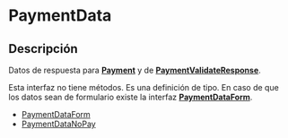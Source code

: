 # PaymentData

## Descripción

Datos de respuesta para **[Payment](Payment.md)** y de **[PaymentValidateResponse](PaymentValidateResponse.md)**.

Esta interfaz no tiene métodos. Es una definición de tipo. En caso de que los datos sean de formulario existe la interfaz **[PaymentDataForm](PaymentDataForm.md)**.

* [PaymentDataForm](PaymentDataForm.md)
* [PaymentDataNoPay](PaymentDataNoPay.md)
